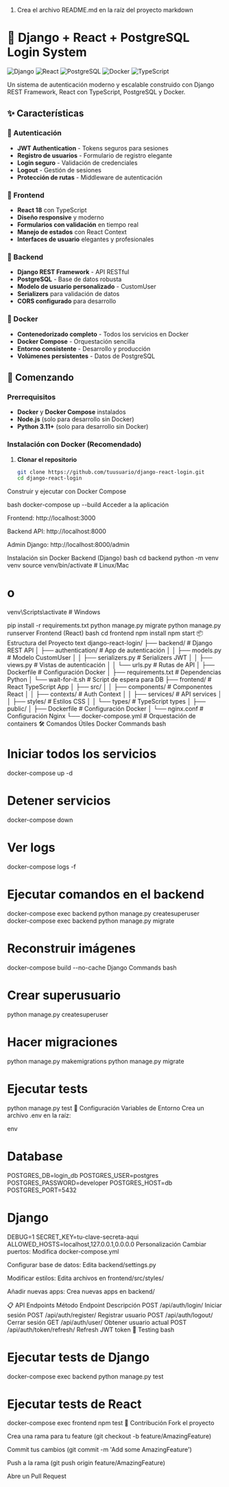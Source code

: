 1. Crea el archivo README.md en la raíz del proyecto
markdown
# 🚀 Django + React + PostgreSQL Login System

![Django](https://img.shields.io/badge/Django-5.2.5-green.svg)
![React](https://img.shields.io/badge/React-18-blue.svg)
![PostgreSQL](https://img.shields.io/badge/PostgreSQL-13-blue.svg)
![Docker](https://img.shields.io/badge/Docker-✓-blue.svg)
![TypeScript](https://img.shields.io/badge/TypeScript-✓-3178C6.svg)

Un sistema de autenticación moderno y escalable construido con Django REST Framework, React con TypeScript, PostgreSQL y Docker.

## ✨ Características

### 🔐 Autenticación
- **JWT Authentication** - Tokens seguros para sesiones
- **Registro de usuarios** - Formulario de registro elegante
- **Login seguro** - Validación de credenciales
- **Logout** - Gestión de sesiones
- **Protección de rutas** - Middleware de autenticación

### 🎨 Frontend
- **React 18** con TypeScript
- **Diseño responsive** y moderno
- **Formularios con validación** en tiempo real
- **Manejo de estados** con React Context
- **Interfaces de usuario** elegantes y profesionales

### 🐘 Backend
- **Django REST Framework** - API RESTful
- **PostgreSQL** - Base de datos robusta
- **Modelo de usuario personalizado** - CustomUser
- **Serializers** para validación de datos
- **CORS configurado** para desarrollo

### 🐳 Docker
- **Contenedorizado completo** - Todos los servicios en Docker
- **Docker Compose** - Orquestación sencilla
- **Entorno consistente** - Desarrollo y producción
- **Volúmenes persistentes** - Datos de PostgreSQL

## 🚀 Comenzando

### Prerrequisitos

- **Docker** y **Docker Compose** instalados
- **Node.js** (solo para desarrollo sin Docker)
- **Python 3.11+** (solo para desarrollo sin Docker)

### Instalación con Docker (Recomendado)

1. **Clonar el repositorio**
   ```bash
   git clone https://github.com/tuusuario/django-react-login.git
   cd django-react-login
Construir y ejecutar con Docker Compose

bash
docker-compose up --build
Acceder a la aplicación

Frontend: http://localhost:3000

Backend API: http://localhost:8000

Admin Django: http://localhost:8000/admin

Instalación sin Docker
Backend (Django)
bash
cd backend
python -m venv venv
source venv/bin/activate  # Linux/Mac
# o
venv\Scripts\activate     # Windows

pip install -r requirements.txt
python manage.py migrate
python manage.py runserver
Frontend (React)
bash
cd frontend
npm install
npm start
📦 Estructura del Proyecto
text
django-react-login/
├── backend/                 # Django REST API
│   ├── authentication/      # App de autenticación
│   │   ├── models.py       # Modelo CustomUser
│   │   ├── serializers.py  # Serializers JWT
│   │   ├── views.py        # Vistas de autenticación
│   │   └── urls.py         # Rutas de API
│   ├── Dockerfile          # Configuración Docker
│   ├── requirements.txt    # Dependencias Python
│   └── wait-for-it.sh      # Script de espera para DB
├── frontend/               # React TypeScript App
│   ├── src/
│   │   ├── components/     # Componentes React
│   │   ├── contexts/       # Auth Context
│   │   ├── services/       # API services
│   │   ├── styles/         # Estilos CSS
│   │   └── types/          # TypeScript types
│   ├── public/
│   ├── Dockerfile          # Configuración Docker
│   └── nginx.conf          # Configuración Nginx
└── docker-compose.yml      # Orquestación de containers
🛠️ Comandos Útiles
Docker Commands
bash
# Iniciar todos los servicios
docker-compose up -d

# Detener servicios
docker-compose down

# Ver logs
docker-compose logs -f

# Ejecutar comandos en el backend
docker-compose exec backend python manage.py createsuperuser
docker-compose exec backend python manage.py migrate

# Reconstruir imágenes
docker-compose build --no-cache
Django Commands
bash
# Crear superusuario
python manage.py createsuperuser

# Hacer migraciones
python manage.py makemigrations
python manage.py migrate

# Ejecutar tests
python manage.py test
🔧 Configuración
Variables de Entorno
Crea un archivo .env en la raíz:

env
# Database
POSTGRES_DB=login_db
POSTGRES_USER=postgres
POSTGRES_PASSWORD=developer
POSTGRES_HOST=db
POSTGRES_PORT=5432

# Django
DEBUG=1
SECRET_KEY=tu-clave-secreta-aqui
ALLOWED_HOSTS=localhost,127.0.0.1,0.0.0.0
Personalización
Cambiar puertos: Modifica docker-compose.yml

Configurar base de datos: Edita backend/settings.py

Modificar estilos: Edita archivos en frontend/src/styles/

Añadir nuevas apps: Crea nuevas apps en backend/

📋 API Endpoints
Método	Endpoint	Descripción
POST	/api/auth/login/	Iniciar sesión
POST	/api/auth/register/	Registrar usuario
POST	/api/auth/logout/	Cerrar sesión
GET	/api/auth/user/	Obtener usuario actual
POST	/api/auth/token/refresh/	Refresh JWT token
🧪 Testing
bash
# Ejecutar tests de Django
docker-compose exec backend python manage.py test

# Ejecutar tests de React
docker-compose exec frontend npm test
🤝 Contribución
Fork el proyecto

Crea una rama para tu feature (git checkout -b feature/AmazingFeature)

Commit tus cambios (git commit -m 'Add some AmazingFeature')

Push a la rama (git push origin feature/AmazingFeature)

Abre un Pull Request